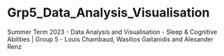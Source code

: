 # Grp5_Data_Analysis_Visualisation
Summer Term 2023 - Data Analysis and Visualisation - Sleep &amp; Cognitive Abilities |
Group 5 - Louis Chambaud, Wasilios Gaitanidis and Alexander Renz
